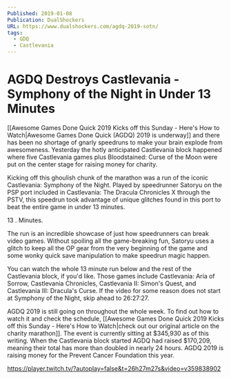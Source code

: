 ```yaml
---
Published: 2019-01-08
Publication: DualShockers
URL: https://www.dualshockers.com/agdq-2019-sotn/
tags:
  - GDQ
  - Castlevania
---
```

# AGDQ Destroys Castlevania - Symphony of the Night in Under 13 Minutes

[[Awesome Games Done Quick 2019 Kicks off this Sunday - Here's How to Watch|Awesome Games Done Quick (AGDQ) 2019 is underway]] and there has been no shortage of gnarly speedruns to make your brain explode from awesomeness. Yesterday the hotly anticipated Castlevania block happened where five Castlevania games plus Bloodstained: Curse of the Moon were put on the center stage for raising money for charity.

Kicking off this ghoulish chunk of the marathon was a run of the iconic Castlevania: Symphony of the Night. Played by speedrunner Satoryu on the PSP port included in Castlevania: The Dracula Chronicles X through the PSTV, this speedrun took advantage of unique glitches found in this port to beat the entire game in under 13 minutes.

13 . Minutes.

The run is an incredible showcase of just how speedrunners can break video games. Without spoiling all the game-breaking fun, Satoryu uses a glitch to keep all the OP gear from the very beginning of the game and some wonky quick save manipulation to make speedrun magic happen.

You can watch the whole 13 minute run below and the rest of the Castlevania block, if you'd like. Those games include Castlevania: Aria of Sorrow, Castlevania Chronicles, Castlevania II: Simon's Quest, and Castlevania III: Dracula's Curse. If the video for some reason does not start at Symphony of the Night, skip ahead to 26:27:27.

AGDQ 2019 is still going on throughout the whole week. To find out how to watch it and check the schedule, [[Awesome Games Done Quick 2019 Kicks off this Sunday - Here's How to Watch|check out our original article on the charity marathon]]. The event is currently sitting at $345,930 as of this writing. When the Castlevania block started AGDQ had raised $170,209, meaning their total has more than doubled in nearly 24 hours. AGDQ 2019 is raising money for the Prevent Cancer Foundation this year.

https://player.twitch.tv/?autoplay=false&t=26h27m27s&video=v359838902